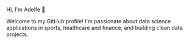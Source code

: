Hi, I'm Adeife 👋

Welcome to my GitHub profile! I'm passionate about data science applications in sports, healthcare and finance, and building clean data projects.
